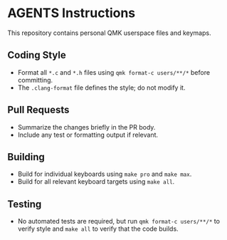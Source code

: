 # AGENTS Instructions

This repository contains personal QMK userspace files and keymaps.

## Coding Style

- Format all `*.c` and `*.h` files using `qmk format-c users/**/*` before committing.
- The `.clang-format` file defines the style; do not modify it.

## Pull Requests

- Summarize the changes briefly in the PR body.
- Include any test or formatting output if relevant.

## Building

- Build for individual keyboards using `make pro` and `make max`.
- Build for all relevant keyboard targets using `make all`.

## Testing

- No automated tests are required, but run `qmk format-c users/**/*` to verify style and `make all` to verify that the code builds.

